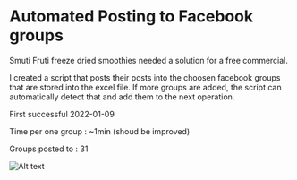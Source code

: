 # Automated Posting to Facebook groups

Smuti Fruti freeze dried smoothies needed a solution for a free commercial.

I created a script that posts their posts into the choosen facebook groups that are stored into the excel file. If more groups are added, the script can automatically detect that and add them to the next operation.

First successful 2022-01-09

Time per one group : ~1min (shoud be improved)

Groups posted to : 31

![Alt text](https://github.com/arvydasg/python/blob/main/facebook_automated_groups/resources/1st.png)


